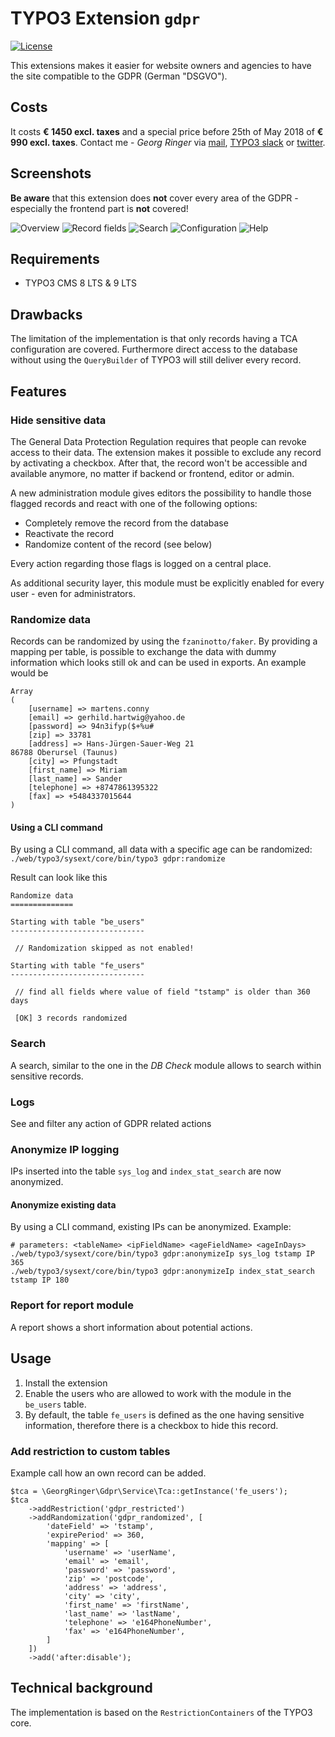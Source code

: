 # TYPO3 Extension `gdpr`

[![License](https://poser.pugx.org/georgringer/gdpr/license)](https://packagist.org/packages/georgringer/gdpr)


This extensions makes it easier for website owners and agencies to have the site compatible to the GDPR (German "DSGVO").

## Costs

It costs **€ 1450 excl. taxes** and a special price before 25th of May 2018 of **€ 990 excl. taxes**. Contact me - *Georg Ringer* via [mail](mail@ringer.it), [TYPO3 slack](https://forger.typo3.com/slack) or [twitter](https://twitter.com/georg_ringer).

## Screenshots

**Be aware** that this extension does **not** cover every area of the GDPR - especially the frontend part is **not** covered!

![Overview](Resources/Public/Documentation/Screenshots/Overview.png)
![Record fields](Resources/Public/Documentation/Screenshots/Record-fields.png)
![Search](Resources/Public/Documentation/Screenshots/Search.png)
![Configuration](Resources/Public/Documentation/Screenshots/Configuration.png)
![Help](Resources/Public/Documentation/Screenshots/Help.png)

## Requirements

- TYPO3 CMS 8 LTS & 9 LTS

## Drawbacks

The limitation of the implementation is that only records having a TCA configuration are covered. 
Furthermore direct access to the database without using the `QueryBuilder` of TYPO3 will still deliver every record.

## Features

### Hide sensitive data

The General Data Protection Regulation requires that people can revoke access to their data. 
The extension makes it possible to exclude any record by activating a checkbox. After that, the record won't be accessible and available anymore, no matter if backend or frontend, editor or admin.

A new administration module gives editors the possibility to handle those flagged records and react with one of the following options:

- Completely remove the record from the database
- Reactivate the record
- Randomize content of the record (see below)

Every action regarding those flags is logged on a central place.

As additional security layer, this module must be explicitly enabled for every user - even for administrators.

### Randomize data

Records can be randomized by using the `fzaninotto/faker`. By providing a mapping per table, is possible to exchange the data with dummy information which looks still ok and can be used in exports. An example would be

```
Array
(
    [username] => martens.conny
    [email] => gerhild.hartwig@yahoo.de
    [password] => 94n3ifyp($+%u#
    [zip] => 33781
    [address] => Hans-Jürgen-Sauer-Weg 21
86788 Oberursel (Taunus)
    [city] => Pfungstadt
    [first_name] => Miriam
    [last_name] => Sander
    [telephone] => +8747861395322
    [fax] => +5484337015644
)
``` 

#### Using a CLI command

By using a CLI command, all data with a specific age can be randomized: `./web/typo3/sysext/core/bin/typo3 gdpr:randomize`

Result can look like this

```
Randomize data
==============

Starting with table "be_users"
------------------------------

 // Randomization skipped as not enabled!

Starting with table "fe_users"
------------------------------

 // find all fields where value of field "tstamp" is older than 360 days

 [OK] 3 records randomized

```

### Search

A search, similar to the one in the *DB Check* module allows to search within sensitive records.

### Logs

See and filter any action of GDPR related actions

### Anonymize IP logging

IPs inserted into the table `sys_log` and `index_stat_search` are now anonymized.

#### Anonymize existing data

By using a CLI command, existing IPs can be anonymized. Example:

```
# parameters: <tableName> <ipFieldName> <ageFieldName> <ageInDays>
./web/typo3/sysext/core/bin/typo3 gdpr:anonymizeIp sys_log tstamp IP 365
./web/typo3/sysext/core/bin/typo3 gdpr:anonymizeIp index_stat_search tstamp IP 180
```

### Report for report module

A report shows a short information about potential actions.

## Usage

1. Install the extension
2. Enable the users who are allowed to work with the module in the `be_users` table.
3. By default, the table `fe_users` is defined as the one having sensitive information, therefore there is a checkbox to hide this record.

### Add restriction to custom tables

Example call how an own record can be added.

```
$tca = \GeorgRinger\Gdpr\Service\Tca::getInstance('fe_users');
$tca
    ->addRestriction('gdpr_restricted')
    ->addRandomization('gdpr_randomized', [
        'dateField' => 'tstamp',
        'expirePeriod' => 360,
        'mapping' => [
            'username' => 'userName',
            'email' => 'email',
            'password' => 'password',
            'zip' => 'postcode',
            'address' => 'address',
            'city' => 'city',
            'first_name' => 'firstName',
            'last_name' => 'lastName',
            'telephone' => 'e164PhoneNumber',
            'fax' => 'e164PhoneNumber',
        ]
    ])
    ->add('after:disable');
```

## Technical background

The implementation is based on the `RestrictionContainers` of the TYPO3 core.
